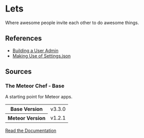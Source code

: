 # Lets

Where awesome people invite each other to do awesome things.

## References

- [Building a User Admin](https://themeteorchef.com/recipes/building-a-user-admin/)
- [Making Use of Settings.json](https://themeteorchef.com/snippets/making-use-of-settings-json/)

## Sources

### The Meteor Chef - Base
A starting point for Meteor apps.

<table>
  <tbody>
    <tr>
      <th>Base Version</th>
      <td>v3.3.0</td>
    </tr>
    <tr>
      <th>Meteor Version</th>
      <td>v1.2.1</td>
    </tr>
  </tbody>
</table>

[Read the Documentation](http://themeteorchef.com/base)
